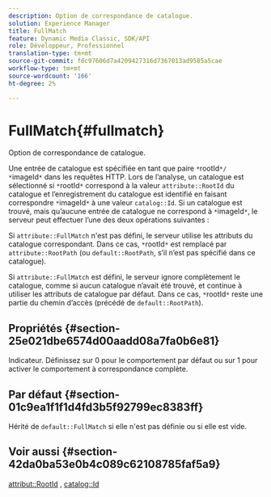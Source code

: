 ```yaml
---
description: Option de correspondance de catalogue.
solution: Experience Manager
title: FullMatch
feature: Dynamic Media Classic, SDK/API
role: Développeur, Professionnel
translation-type: tm+mt
source-git-commit: f6c97606d7a4209427316d7367013ad9585a5cae
workflow-type: tm+mt
source-wordcount: '166'
ht-degree: 2%

---
```



# FullMatch{#fullmatch}

Option de correspondance de catalogue.

Une entrée de catalogue est spécifiée en tant que paire `*`rootId`*/ *`imageId`*` dans les requêtes HTTP. Lors de l’analyse, un catalogue est sélectionné si `*`rootId`*` correspond à la valeur `attribute::RootId` du catalogue et l’enregistrement du catalogue est identifié en faisant correspondre `*`imageId`*` à une valeur `catalog::Id`. Si un catalogue est trouvé, mais qu’aucune entrée de catalogue ne correspond à `*`imageId`*`, le serveur peut effectuer l’une des deux opérations suivantes :

Si `attribute::FullMatch` n&#39;est pas défini, le serveur utilise les attributs du catalogue correspondant. Dans ce cas, `*`rootId`*` est remplacé par `attribute::RootPath` (ou `default::RootPath`, s’il n’est pas spécifié dans ce catalogue).

Si `attribute::FullMatch` est défini, le serveur ignore complètement le catalogue, comme si aucun catalogue n’avait été trouvé, et continue à utiliser les attributs de catalogue par défaut. Dans ce cas, `*`rootId`*` reste une partie du chemin d’accès (précédé de `default::RootPath`).

## Propriétés {#section-25e021dbe6574d00aadd08a7fa0b6e81}

Indicateur. Définissez sur 0 pour le comportement par défaut ou sur 1 pour activer le comportement à correspondance complète.

## Par défaut {#section-01c9ea1f1f1d4fd3b5f92799ec8383ff}

Hérité de `default::FullMatch` si elle n&#39;est pas définie ou si elle est vide.

## Voir aussi {#section-42da0ba53e0b4c089c62108785faf5a9}

[attribut::RootId](../../../../../is-api/image-catalog/image-serving-api-ref/c-image-catalog-reference/c-attributes-reference/r-rootid.md#reference-13653312925e4a08b90f99961d53f546) ,  [catalog::Id](/help/aem-is-ir-api/is-api/image-catalog/image-serving-api-ref/c-image-catalog-reference/c-image-svg-data-reference/c-image-data-reference/r-id-cat.md)
